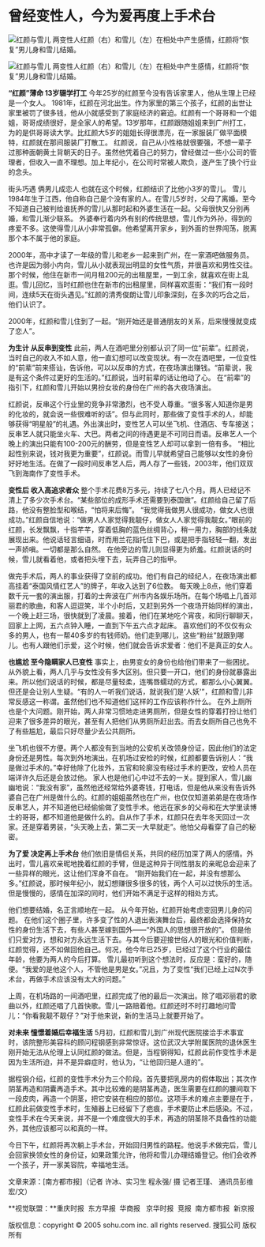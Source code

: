 # 曾经变性人，今为爱再度上手术台

![红颜与雪儿](nfdsb060627/03.jpg) 两变性人红颜（右）和雪儿（左）在相处中产生感情，红颜将“恢复”男儿身和雪儿结婚。

![红颜与雪儿](nfdsb060627/04.jpg) 两变性人红颜（右）和雪儿（左）在相处中产生感情，红颜将“恢复”男儿身和雪儿结婚。

**“红颜”薄命 13岁辍学打工** 今年25岁的红颜至今没有告诉家里人，他从生理上已经是一个女人。 1981年，红颜在河北出生。作为家里的第三个孩子，红颜的出世让家里被罚了很多钱，他从小就感受到了家庭经济的窘迫。红颜有一个哥哥和一个姐姐，哥哥成绩很好，是全家人的希望。13岁那年，红颜跟随姐姐来到广州打工，为的是供哥哥读大学。比红颜大5岁的姐姐长得很漂亮，在一家服装厂做平面模特，红颜就在那间服装厂打散工。 红颜说，自己从小性格就很要强，不想一辈子过那种面朝黄土背朝天的日子。虽然他凭着自己的努力，曾经做过一些小公司的管理者，但收入一直不理想。加上年纪小，在公司时常被人欺负，遂产生了换个行业的念头。 

街头巧遇 俩男儿成恋人 也就在这个时候，红颜结识了比他小3岁的雪儿。 雪儿1984年生于江西，他自称自己是个没有家的人。在雪儿5岁时，父母了离婚。至今不知道自己被判给谁抚养的雪儿从那时起和外婆生活在一起。父母很快又分别再婚，和雪儿渐少联系。 外婆奉行着内外有别的传统思想，雪儿作为外孙，得到的疼爱不多。这使得雪儿从小非常孤僻。他希望离开家乡，到外面的世界闯荡，脱离那个本不属于他的家庭。 

2000年，高中才读了一年级的雪儿和老乡一起来到广州，在一家酒吧做服务员。 也许是因为弱小内向，雪儿从小就表现出明显的女性气质，并很喜欢和男性交往。那个时候，他住在新市一间月租200元的出租屋里，一到工余，就喜欢在街上乱逛。雪儿回忆，当时红颜也住在新市的出租屋里，同样喜欢逛街：“我们有一段时间，连续5天在街头遇见。”红颜的清秀俊朗让雪儿印象深刻，在多次的巧合之后，他们认识了。 

2000年，红颜和雪儿住到了一起。“刚开始还是普通朋友的关系，后来慢慢就变成了恋人”。 

**为生计 从反串到变性** 此前，两人在酒吧里分别都认识了同一位“前辈”。红颜说，当时自己的收入不如人意，他一直幻想可以改变现状。有一次在酒吧里，一位变性的“前辈”前来搭讪，告诉他，可以以反串的方式，在夜场演出赚钱。“前辈说，我是有这个条件过更好的生活的。”红颜说，当时前辈的话让他动了心。 在“前辈”的指引下，红颜和雪儿开始以男扮女妆的身份在广州的各大夜场演出。 

红颜说，反串这个行业里的竞争非常激烈，也不受人尊重。“很多客人知道你是男的化妆的，就会说一些很难听的话”。但与此同时，那些做了变性手术的人，却能够获得“明星般”的礼遇。外出演出时，变性艺人可以坐飞机、住酒店、专车接送；反串艺人就只能坐火车、大巴。两者之间的待遇更是不可同日而语。反串艺人一个晚上的演出只能有100-200元的酬劳，但是变性艺人却可以拿到一倍有多。 “相比起性别来说，钱对我更为重要”，红颜说。而雪儿早就希望自己能够以女性的身份好好地生活。在做了一段时间反串艺人后，两人存了一些钱，2003年，他们双双飞到海南作了变性手术。 

**变性后 收入高追求者众** 整个手术花费8万多元，持续了七八个月。两人已经记不清上了多少次手术台。“某些部位的成形手术还需要到泰国做”。红颜给自己留了后路，他没有整脸型和喉结，“怕将来后悔”。 “我觉得我做男人很成功，做女人也很成功。”红颜自信地说：“做男人人家觉得我靓仔，做女人人家觉得我靓女。”眼前的红颜，长发飘飘，十指芊芊，穿着低胸的蓝色丝绸背心，稍一用力，胸部的线条就展现出来。他说话轻言细语，时而用兰花指托住下巴，或是把手指轻轻一翻，发出一声娇嗔。一切都是那么自然。 在他旁边的雪儿则显得更为娇羞。红颜说话的时候，雪儿就看着他，或者把头埋下去，玩弄自己的指甲。 

做完手术后，两人的事业获得了空前的成功。他们有自己的经纪人，在夜场演出都高挂着“泰国风情红艺人”的牌子，年收入达到了6位数。 每天晚上8点，他们穿着数千元一套的演出服，打着的士奔波在广州市内各娱乐场所。在每个场唱上几首邓丽君的歌曲，和客人逗逗笑，半个小时后，又赶到另外一个夜场开始同样的演出，一个晚上赶三场，很快就到了凌晨。接着，他们在某地吃个宵夜，和同行聊聊天，回家上上网，五六点钟入睡，一直到下午五六点才起床。 喜欢他们的不仅仅有众多的男人，也有一帮40多岁的有钱师奶。他们走到哪儿，这些“粉丝”就跟到哪儿。也有人跟他们示爱，这个时候，他们就会告诉求爱者：他们不是真正的女人。

**也尴尬 至今隐瞒家人已变性** 事实上，由男变女的身份也给他们带来了一些困扰。 从外貌上看，两人几乎与女性没有多大区别。但只要一开口，他们的身份就暴露出来。所以他们说话的时候，都是尽量轻柔，连嘴唇蠕动的方式，都那么小心翼翼。但还是会让别人生疑。“有的人一听我们说话，就说我们是‘人妖'”，红颜和雪儿非常反感这一称谓。虽然他们也不知道他们这样的工作应该称作什么。 在外上厕所也是个大问题。刚开始，两人非常习惯地走进男厕所，但是女性的穿着打扮让他们迎来了很多差异的眼光，甚至有人把他们从男厕所赶出去。而去女厕所自己也免不了有些尴尬，最后只好尽量少去公共厕所。 

坐飞机也很不方便。两个人都没有到当地的公安机关改领身份证，因此他们的法定身份还是男性。每次到外地演出，在机场过安检的时候，红颜都要告诉别人：“我是做过手术的。”幸好他除了化妆外，五官和轮廓没有经过手术的更改，安检人员在端详许久后还是会放过他。 家人也是他们心中过不去的一关。提到家人，雪儿幽幽地说：“我没有家”，虽然他还经常给外婆寄钱，打电话，但是他从来没有告诉外婆自己在广州是做什么的。红颜的姐姐虽然也在广州，也仅仅知道弟弟是在夜场作反串艺人，并不知道他已经偷偷做了变性手术。他远在家乡的父母和在大学里读博士的哥哥，都不知道他是做什么的。自从作了手术，红颜只在去年冬天回过一次家。还是穿着男装，“头天晚上去，第二天一大早就走”。他怕父母看穿了自己的秘密。

**为了爱 决定再上手术台** 他们依旧是情侣关系，共同的经历加深了两人的感情。外出时，雪儿喜欢亲昵地挽着红颜的手臂，但是这种异于同性朋友的亲昵总会迎来了一些异样的眼光，这让他们浑身不自在。 “刚开始我们在一起，并没有想那么多。”红颜说，那时候年纪小，就幻想赚很多很多的钱，两个人可以过快乐的生活。但是慢慢的，感情在加深的同时，他们开始不满足于这样的相处方式。 

他们想要结婚，名正言顺地在一起。 从今年开始，红颜开始考虑变回男儿身的问题。 在他们这个圈子里，许多变了性的人退出表演舞台后，最终都会选择保持女性的身份生活下去，有些人甚至嫁到国外——“外国人的思想很开放的”。 但是他们只爱对方，想和对方永远生活下去。与其今后要迎接世俗人的眼光和价值判断，红颜觉得，还不如做回他自己。何况，他今年已25岁，已经过了这个行业的最佳年龄，他要为两人的今后打算。 雪儿最初听到这个想法时，反应是：蛮好的，随便。“我爱的是他这个人，不管他是男是女。”况且，为了变性“我们已经上过N次手术台，再做手术应该没有太大的问题。” 

上周，在机场路的一间酒吧里，红颜完成了他的最后一次演出。除了唱邓丽君的歌曲以外，红颜还唱了几首快歌。雪儿一路赔着他。红颜还时不时打趣地问雪儿：“你看我靓不靓仔？”对于他来说，新的生活马上就要开始了。

**对未来 憧憬着婚后幸福生活** 5月初，红颜和雪儿到广州现代医院接洽手术事宜时，该院整形美容科的顾问程钢感到非常惊讶。这位武汉大学附属医院的退休医生刚开始无法从伦理上认同红颜的做法。但是，当程钢得知，红颜此前作变性手术是因为生活所迫，并不是异癖症时，他认为，“让他回归是人道的”。 

据程钢介绍，红颜的变性手术分为三个阶段。首先要把乳房内的假体取出；其次作阴茎再造和阴囊再造手术。其中比较难的是阴茎再造，医生需要在红颜的腰间取下一段皮肉，再造一个阴茎，把它安装在相应的部位。这项手术的难点主要是在于，红颜此前做变性手术时，生殖器上已经留下了疤痕，手术要防止术后感染。不过，变性手术在今天来说，并不是一个难度很大的手术，再造的阴茎除不具备性的功能外，其他应该都可以和真的一样。 

今日下午，红颜将再次躺上手术台，开始回归男性的路程。他说手术做完后，雪儿会回家换领女性的身份证，如果政策允许，他将和雪儿办理结婚登记。他们会收养一个孩子，开一家美容院，幸福地生活。

文章来源：\[南方都市报\]（记者 许冰、实习生 程永强/ 摄 记者王瑾、 通讯员彭维宏/文）

**视觉联盟：**重庆时报  东方早报  华商报   京华时报  竞报  南方都市报  新京报

版权信息：copyright © 2005 sohu.com inc. all rights reserved. 搜狐公司 版权所有
<!-- tcd_original_link http://news.sohu.com/upload/union-photo/media/nfdsb/060627-3.htm -->
